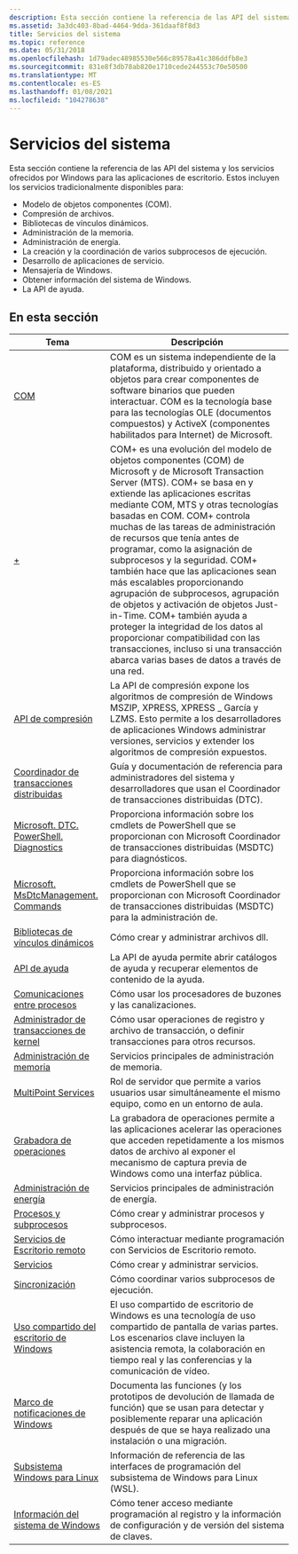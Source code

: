 ```yaml
---
description: Esta sección contiene la referencia de las API del sistema y los servicios ofrecidos por Windows para las aplicaciones de escritorio.
ms.assetid: 3a3dc403-8bad-4464-9dda-361daaf8f8d3
title: Servicios del sistema
ms.topic: reference
ms.date: 05/31/2018
ms.openlocfilehash: 1d79adec48985530e566c89578a41c386ddfb8e3
ms.sourcegitcommit: 831e8f3db78ab820e1710cede244553c70e50500
ms.translationtype: MT
ms.contentlocale: es-ES
ms.lasthandoff: 01/08/2021
ms.locfileid: "104278638"
---
```

# <a name="system-services"></a>Servicios del sistema

Esta sección contiene la referencia de las API del sistema y los servicios ofrecidos por Windows para las aplicaciones de escritorio. Estos incluyen los servicios tradicionalmente disponibles para:

-   Modelo de objetos componentes (COM).
-   Compresión de archivos.
-   Bibliotecas de vínculos dinámicos.
-   Administración de la memoria.
-   Administración de energía.
-   La creación y la coordinación de varios subprocesos de ejecución.
-   Desarrollo de aplicaciones de servicio.
-   Mensajería de Windows.
-   Obtener información del sistema de Windows.
-   La API de ayuda.

## <a name="in-this-section"></a>En esta sección



| Tema                                                                                                    | Descripción                                                                                                                                                                                                                                                                                                                                                                                                                                                                                                                                                                                                                                      |
|----------------------------------------------------------------------------------------------------------|--------------------------------------------------------------------------------------------------------------------------------------------------------------------------------------------------------------------------------------------------------------------------------------------------------------------------------------------------------------------------------------------------------------------------------------------------------------------------------------------------------------------------------------------------------------------------------------------------------------------------------------------------|
| [COM](./com/component-object-model--com--portal.md)<br/>                                                                                | COM es un sistema independiente de la plataforma, distribuido y orientado a objetos para crear componentes de software binarios que pueden interactuar. COM es la tecnología base para las tecnologías OLE (documentos compuestos) y ActiveX (componentes habilitados para Internet) de Microsoft.<br/>                                                                                                                                                                                                                                                                                                                                                                       |
| [+](./cossdk/component-services-portal.md)<br/>                                                         | COM+ es una evolución del modelo de objetos componentes (COM) de Microsoft y de Microsoft Transaction Server (MTS). COM+ se basa en y extiende las aplicaciones escritas mediante COM, MTS y otras tecnologías basadas en COM. COM+ controla muchas de las tareas de administración de recursos que tenía antes de programar, como la asignación de subprocesos y la seguridad. COM+ también hace que las aplicaciones sean más escalables proporcionando agrupación de subprocesos, agrupación de objetos y activación de objetos Just-in-Time. COM+ también ayuda a proteger la integridad de los datos al proporcionar compatibilidad con las transacciones, incluso si una transacción abarca varias bases de datos a través de una red.<br/> |
| [API de compresión](./cmpapi/-compression-portal.md)<br/>                                                 | La API de compresión expone los algoritmos de compresión de Windows MSZIP, XPRESS, XPRESS \_ García y LZMS. Esto permite a los desarrolladores de aplicaciones Windows administrar versiones, servicios y extender los algoritmos de compresión expuestos.<br/>                                                                                                                                                                                                                                                                                                                                                                                                     |
| [Coordinador de transacciones distribuidas](/previous-versions/windows/desktop/ms684146(v=vs.85))<br/>                   | Guía y documentación de referencia para administradores del sistema y desarrolladores que usan el Coordinador de transacciones distribuidas (DTC).<br/>                                                                                                                                                                                                                                                                                                                                                                                                                                                                                                       |
| [Microsoft. DTC. PowerShell. Diagnostics](/previous-versions//hh438328(v=vs.85))<br/>                  | Proporciona información sobre los cmdlets de PowerShell que se proporcionan con Microsoft Coordinador de transacciones distribuidas (MSDTC) para diagnósticos.<br/>                                                                                                                                                                                                                                                                                                                                                                                                                                                                                                |
| [Microsoft. MsDtcManagement. Commands](/previous-versions//hh438356(v=vs.85))<br/>                    | Proporciona información sobre los cmdlets de PowerShell que se proporcionan con Microsoft Coordinador de transacciones distribuidas (MSDTC) para la administración de.<br/>                                                                                                                                                                                                                                                                                                                                                                                                                                                                                                 |
| [Bibliotecas de vínculos dinámicos](./dlls/dynamic-link-libraries.md)<br/>                                         | Cómo crear y administrar archivos dll.<br/>                                                                                                                                                                                                                                                                                                                                                                                                                                                                                                                                                                                                        |
| [API de ayuda](/previous-versions/windows/desktop/helpapi/helpapi-portal)<br/>                                                            | La API de ayuda permite abrir catálogos de ayuda y recuperar elementos de contenido de la ayuda.<br/>                                                                                                                                                                                                                                                                                                                                                                                                                                                                                                                                             |
| [Comunicaciones entre procesos](./ipc/interprocess-communications.md)<br/>                               | Cómo usar los procesadores de buzones y las canalizaciones.<br/>                                                                                                                                                                                                                                                                                                                                                                                                                                                                                                                                                                                                       |
| [Administrador de transacciones de kernel](./ktm/kernel-transaction-manager-portal.md)<br/>                            | Cómo usar operaciones de registro y archivo de transacción, o definir transacciones para otros recursos.<br/>                                                                                                                                                                                                                                                                                                                                                                                                                                                                                                                                       |
| [Administración de memoria](./memory/memory-management.md)<br/>                                                   | Servicios principales de administración de memoria.<br/>                                                                                                                                                                                                                                                                                                                                                                                                                                                                                                                                                                                                      |
| [MultiPoint Services](/previous-versions/windows/desktop/multipoint/windows-multipoint-server-portal)<br/>                            | Rol de servidor que permite a varios usuarios usar simultáneamente el mismo equipo, como en un entorno de aula.<br/>                                                                                                                                                                                                                                                                                                                                                                                                                                                                                                                   |
| [Grabadora de operaciones](/previous-versions/windows/desktop/oprec/-operation-portal)<br/>                                                 | La grabadora de operaciones permite a las aplicaciones acelerar las operaciones que acceden repetidamente a los mismos datos de archivo al exponer el mecanismo de captura previa de Windows como una interfaz pública.<br/>                                                                                                                                                                                                                                                                                                                                                                                                                                                         |
| [Administración de energía](./power/power-management-portal.md)<br/>                                              | Servicios principales de administración de energía.<br/>                                                                                                                                                                                                                                                                                                                                                                                                                                                                                                                                                                                                       |
| [Procesos y subprocesos](./procthread/processes-and-threads.md)<br/>                                           | Cómo crear y administrar procesos y subprocesos.<br/>                                                                                                                                                                                                                                                                                                                                                                                                                                                                                                                                                                                       |
| [Servicios de Escritorio remoto](./termserv/terminal-services-portal.md)<br/>                                  | Cómo interactuar mediante programación con Servicios de Escritorio remoto.<br/>                                                                                                                                                                                                                                                                                                                                                                                                                                                                                                                                                                        |
| [Servicios](./services/services.md)<br/>                                                                     | Cómo crear y administrar servicios.<br/>                                                                                                                                                                                                                                                                                                                                                                                                                                                                                                                                                                                                    |
| [Sincronización](./sync/synchronization.md)<br/>                                                       | Cómo coordinar varios subprocesos de ejecución.<br/>                                                                                                                                                                                                                                                                                                                                                                                                                                                                                                                                                                                      |
| [Uso compartido del escritorio de Windows](/previous-versions/windows/desktop/rdp/rdp-portal)<br/>                                                     | El uso compartido de escritorio de Windows es una tecnología de uso compartido de pantalla de varias partes. Los escenarios clave incluyen la asistencia remota, la colaboración en tiempo real y las conferencias y la comunicación de vídeo.<br/>                                                                                                                                                                                                                                                                                                                                                                                                                                                    |
| [Marco de notificaciones de Windows](/previous-versions/windows/desktop/wnf/windows-setup-and-migration-portal)<br/> | Documenta las funciones (y los prototipos de devolución de llamada de función) que se usan para detectar y posiblemente reparar una aplicación después de que se haya realizado una instalación o una migración.<br/>                                                                                                                                                                                                                                                                                                                                                                                                                                                                                 |
| [Subsistema Windows para Linux](/previous-versions/windows/desktop/wsl/windows-subsystem-for-linux-portal)<br/>                         | Información de referencia de las interfaces de programación del subsistema de Windows para Linux (WSL). <br/>                                                                                                                                                                                                                                                                                                                                                                                                                                                                                                                                              |
| [Información del sistema de Windows](./sysinfo/windows-system-information.md)<br/>                                 | Cómo tener acceso mediante programación al registro y la información de configuración y de versión del sistema de claves.<br/>                                                                                                                                                                                                                                                                                                                                                                                                                                                                                                                                     |



 

 

 
